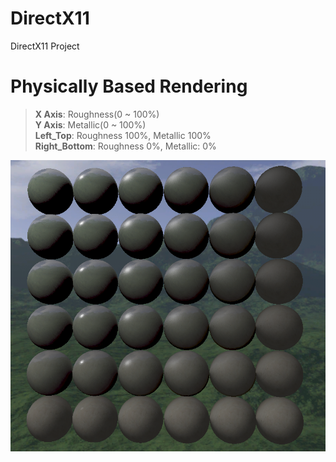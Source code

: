 # DirectX11
DirectX11 Project
   
   
      
# Physically Based Rendering
>**X Axis**: Roughness(0 ~ 100%)   
>**Y Axis**: Metallic(0 ~ 100%)   
>**Left_Top**: Roughness 100%, Metallic 100%   
>**Right_Bottom**: Roughness 0%, Metallic: 0%   


![PBR_Sample](pbr_sample.png)
